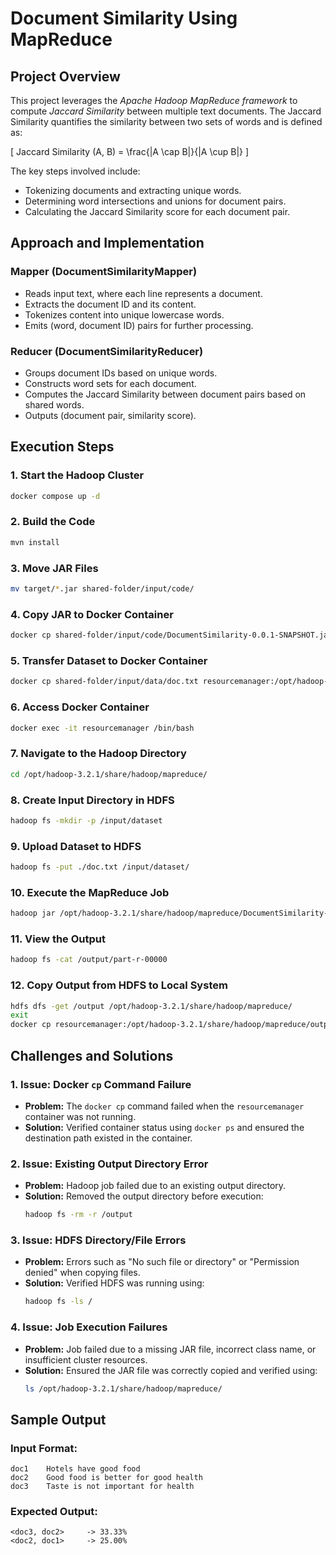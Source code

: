 # Document Similarity Using MapReduce

## Project Overview

This project leverages the *Apache Hadoop MapReduce framework* to compute *Jaccard Similarity* between multiple text documents. The Jaccard Similarity quantifies the similarity between two sets of words and is defined as:

\[
Jaccard Similarity (A, B) = \frac{|A \cap B|}{|A \cup B|}
\]

The key steps involved include:
- Tokenizing documents and extracting unique words.
- Determining word intersections and unions for document pairs.
- Calculating the Jaccard Similarity score for each document pair.

## Approach and Implementation

### Mapper (DocumentSimilarityMapper)
- Reads input text, where each line represents a document.
- Extracts the document ID and its content.
- Tokenizes content into unique lowercase words.
- Emits (word, document ID) pairs for further processing.

### Reducer (DocumentSimilarityReducer)
- Groups document IDs based on unique words.
- Constructs word sets for each document.
- Computes the Jaccard Similarity between document pairs based on shared words.
- Outputs (document pair, similarity score).

## Execution Steps

### 1. Start the Hadoop Cluster
```bash
docker compose up -d
```

### 2. Build the Code
```bash
mvn install
```

### 3. Move JAR Files
```bash
mv target/*.jar shared-folder/input/code/
```

### 4. Copy JAR to Docker Container
```bash
docker cp shared-folder/input/code/DocumentSimilarity-0.0.1-SNAPSHOT.jar resourcemanager:/opt/hadoop-3.2.1/share/hadoop/mapreduce/
```

### 5. Transfer Dataset to Docker Container
```bash
docker cp shared-folder/input/data/doc.txt resourcemanager:/opt/hadoop-3.2.1/share/hadoop/mapreduce/
```

### 6. Access Docker Container
```bash
docker exec -it resourcemanager /bin/bash
```

### 7. Navigate to the Hadoop Directory
```bash
cd /opt/hadoop-3.2.1/share/hadoop/mapreduce/
```

### 8. Create Input Directory in HDFS
```bash
hadoop fs -mkdir -p /input/dataset
```

### 9. Upload Dataset to HDFS
```bash
hadoop fs -put ./doc.txt /input/dataset/
```

### 10. Execute the MapReduce Job
```bash
hadoop jar /opt/hadoop-3.2.1/share/hadoop/mapreduce/DocumentSimilarity-0.0.1-SNAPSHOT.jar com.example.controller.DocumentSimilarityDriver /input/dataset /output
```

### 11. View the Output
```bash
hadoop fs -cat /output/part-r-00000
```

### 12. Copy Output from HDFS to Local System
```bash
hdfs dfs -get /output /opt/hadoop-3.2.1/share/hadoop/mapreduce/
exit
docker cp resourcemanager:/opt/hadoop-3.2.1/share/hadoop/mapreduce/output/ shared-folder/output/
```

## Challenges and Solutions

### 1. Issue: Docker `cp` Command Failure
- **Problem:** The `docker cp` command failed when the `resourcemanager` container was not running.
- **Solution:** Verified container status using `docker ps` and ensured the destination path existed in the container.

### 2. Issue: Existing Output Directory Error
- **Problem:** Hadoop job failed due to an existing output directory.
- **Solution:** Removed the output directory before execution:
  ```bash
  hadoop fs -rm -r /output
  ```

### 3. Issue: HDFS Directory/File Errors
- **Problem:** Errors such as "No such file or directory" or "Permission denied" when copying files.
- **Solution:** Verified HDFS was running using:
  ```bash
  hadoop fs -ls /
  ```

### 4. Issue: Job Execution Failures
- **Problem:** Job failed due to a missing JAR file, incorrect class name, or insufficient cluster resources.
- **Solution:** Ensured the JAR file was correctly copied and verified using:
  ```bash
  ls /opt/hadoop-3.2.1/share/hadoop/mapreduce/
  ```

## Sample Output

### Input Format:
```
doc1    Hotels have good food
doc2    Good food is better for good health
doc3    Taste is not important for health
```

### Expected Output:
```
<doc3, doc2>	 -> 33.33%
<doc2, doc1>	 -> 25.00%

